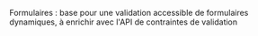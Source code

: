 Formulaires : base pour une validation accessible de formulaires dynamiques, à enrichir avec l'API de contraintes de validation
